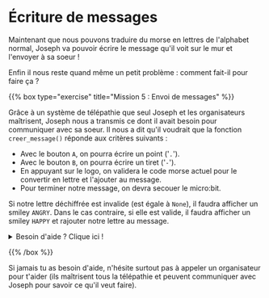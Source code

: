 # Écriture de messages

Maintenant que nous pouvons traduire du morse en lettres de l'alphabet normal,
Joseph va pouvoir écrire le message qu'il voit sur le mur et l'envoyer à sa
soeur ! 

Enfin il nous reste quand même un petit problème : comment fait-il pour faire ça ?

{{% box type="exercise" title="Mission 5 : Envoi de messages" %}}

Grâce à un système de télépathie que seul Joseph et les organisateurs maîtrisent,
Joseph nous a transmis ce dont il avait besoin pour communiquer avec sa soeur.
Il nous a dit qu'il voudrait que la fonction `creer_message()` réponde aux
critères suivants :

- Avec le bouton `A`, on pourra écrire un point ('`.`').
- Avec le bouton `B`, on pourra écrire un tiret ('`-`').
- En appuyant sur le logo, on validera le code morse actuel pour le convertir
  en lettre et l'ajouter au message.
- Pour terminer notre message, on devra secouer le micro:bit.

Si notre lettre déchiffrée est invalide (est égale à `None`), il faudra afficher
un smiley `ANGRY`. Dans le cas contraire, si elle est valide, il faudra
afficher un smiley `HAPPY` et rajouter notre lettre au message.

<details>
<summary>Besoin d'aide ? Clique ici !</summary>

Si tu ne vois pas comment faire, tu peux commencer par répondre à ces questions :

- Comment je vérifie si le micro:bit est secoué ou non ?
- Comment je détecte si le logo est appuyé ?
- Comment je peux traduire chaque lettre en morse ?
- Comment je peux concaténer des lettres ?
- Comment je peux sortir d'une boucle avec un seul mot-clé ?

</details>

{{% /box %}}

Si jamais tu as besoin d'aide, n'hésite surtout pas à appeler un organisateur
pour t'aider (ils maîtrisent tous la télépathie et peuvent communiquer avec
Joseph pour savoir ce qu'il veut faire).